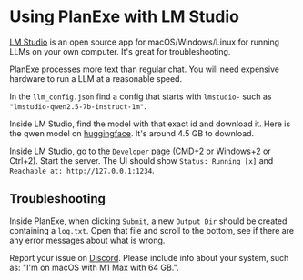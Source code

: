 # Using PlanExe with LM Studio

[LM Studio](https://lmstudio.ai/) is an open source app for macOS/Windows/Linux for running LLMs on your own computer. It's great for troubleshooting.

PlanExe processes more text than regular chat. You will need expensive hardware to run a LLM at a reasonable speed.

In the `llm_config.json` find a config that starts with `lmstudio-` such as `"lmstudio-qwen2.5-7b-instruct-1m"`.

Inside LM Studio, find the model with that exact id and download it. Here is the qwen model on
[huggingface](https://huggingface.co/lmstudio-community/Qwen2.5-7B-Instruct-1M-GGUF). It's around 4.5 GB to download.

Inside LM Studio, go to the `Developer` page (CMD+2 or Windows+2 or Ctrl+2). Start the server.
The UI should show `Status: Running [x]` and `Reachable at: http://127.0.0.1:1234`.

## Troubleshooting

Inside PlanExe, when clicking `Submit`, a new `Output Dir` should be created containing a `log.txt`. Open that file and scroll to the bottom, see if there are any error messages about what is wrong.

Report your issue on [Discord](https://neoneye.github.io/PlanExe-web/discord). Please include info about your system, such as: "I'm on macOS with M1 Max with 64 GB.".
